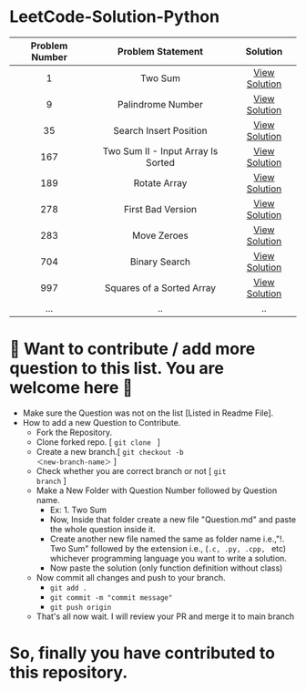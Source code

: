 # LeetCode-Solution-Python

|Problem Number|Problem Statement|Solution|
|:---:|:---:|:---:|
| 1 | Two Sum | [View Solution](https://github.com/anurag629/LeetCode-Solution/tree/main/1.%20Two%20Sum) |
| 9 | Palindrome Number | [View Solution](https://github.com/anurag629/LeetCode-Solution/tree/main/9.%20Palindrome%20Number) |
| 35 | Search Insert Position | [View Solution](https://github.com/anurag629/LeetCode-Solution/tree/main/35.%20Search%20Insert%20Position) |
| 167 | Two Sum II - Input Array Is Sorted | [View Solution](https://github.com/anurag629/LeetCode-Solution/tree/main/167.%20Two%20Sum%20II%20-%20Input%20Array%20Is%20Sorted) |
| 189 | Rotate Array | [View Solution](https://github.com/anurag629/LeetCode-Python-Solution/tree/main/189.%20Rotate%20Array) |
| 278 | First Bad Version | [View Solution](https://github.com/anurag629/LeetCode-Solution/tree/main/278.%20First%20Bad%20Version) |
| 283 | Move Zeroes | [View Solution](https://github.com/anurag629/LeetCode-Solution/tree/main/283.%20Move%20Zeroes) |
| 704 | Binary Search | [View Solution](https://github.com/anurag629/LeetCode-Solution/tree/main/704.%20Binary%20Search) |
| 997 | Squares of a Sorted Array | [View Solution](https://github.com/anurag629/LeetCode-Solution/tree/main/977.%20Squares%20of%20a%20Sorted%20Array) |
| ... | .. | .. |


# :1st_place_medal: Want to contribute / add more question to this list. You are welcome here :100: 

- Make sure the Question was not on the list [Listed in Readme File].
- How to add a new Question to Contribute.
  - Fork the Repository.
  - Clone forked repo. [ <code>git  clone <forked repo URL ></code> ]
  - Create a new branch.[ <code>git checkout -b ＜new-branch-name＞</code> ]
  - Check whether you are correct branch or not [ <code>git branch</code> ]
  - Make a New Folder with Question Number followed by Question name.
    * Ex:  1. Two Sum 
    - Now, Inside that folder create a new file "Question.md" and paste the whole question inside it.
    - Create another new file named the same as folder name i.e.,"!. Two Sum" followed by the extension i.e., (<code>.c, .py, .cpp, </code> etc) whichever programming language you want to write a solution.
    - Now paste the solution (only function definition without class)
  - Now commit all changes and push to your branch.
      *  <code>git add .</code>
      *  <code>git commit -m "commit message"</code>
      *  <code>git push origin <your-branch-name></code>
   - That's all now wait. I will review your PR and merge it to main branch
   
# So, finally you have contributed to this repository. 
